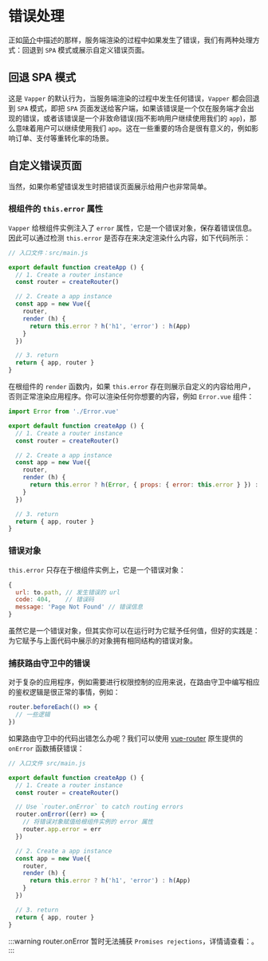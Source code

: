 # 错误处理

正如[简介](/zh/introduction.html#错误处理)中描述的那样，服务端渲染的过程中如果发生了错误，我们有两种处理方式：回退到 `SPA` 模式或展示自定义错误页面。

## 回退 SPA 模式

这是 `Vapper` 的默认行为，当服务端渲染的过程中发生任何错误，`Vapper` 都会回退到 `SPA` 模式，即把 `SPA` 页面发送给客户端，如果该错误是一个仅在服务端才会出现的错误，或者该错误是一个非致命错误(指不影响用户继续使用我们的 `app`)，那么意味着用户可以继续使用我们 `app`。这在一些重要的场合是很有意义的，例如影响订单、支付等重转化率的场景。

## 自定义错误页面

当然，如果你希望错误发生时把错误页面展示给用户也非常简单。

### 根组件的 `this.error` 属性

`Vapper` 给根组件实例注入了 `error` 属性，它是一个错误对象，保存着错误信息。因此可以通过检测 `this.error` 是否存在来决定渲染什么内容，如下代码所示：

```js {11}
// 入口文件：src/main.js

export default function createApp () {
  // 1. Create a router instance
  const router = createRouter()

  // 2. Create a app instance
  const app = new Vue({
    router,
    render (h) {
      return this.error ? h('h1', 'error') : h(App)
    }
  })

  // 3. return
  return { app, router }
}
```

在根组件的 `render` 函数内，如果 `this.error` 存在则展示自定义的内容给用户，否则正常渲染应用程序。你可以渲染任何你想要的内容，例如 `Error.vue` 组件：

```js
import Error from './Error.vue'

export default function createApp () {
  // 1. Create a router instance
  const router = createRouter()

  // 2. Create a app instance
  const app = new Vue({
    router,
    render (h) {
      return this.error ? h(Error, { props: { error: this.error } }) : h(App)
    }
  })

  // 3. return
  return { app, router }
}
```

### 错误对象

`this.error` 只存在于根组件实例上，它是一个错误对象：

```js
{
  url: to.path, // 发生错误的 url
  code: 404,    // 错误码
  message: 'Page Not Found' // 错误信息
}
```

虽然它是一个错误对象，但其实你可以在运行时为它赋予任何值，但好的实践是：为它赋予与上面代码中展示的对象拥有相同结构的错误对象。

### 捕获路由守卫中的错误

对于复杂的应用程序，例如需要进行权限控制的应用来说，在路由守卫中编写相应的鉴权逻辑是很正常的事情，例如：

```js
router.beforeEach(() => {
  // 一些逻辑
})
```

如果路由守卫中的代码出错怎么办呢？我们可以使用 [vue-router](https://router.vuejs.org/) 原生提供的 `onError` 函数捕获错误：

```js {8-11,17}
// 入口文件 src/main.js

export default function createApp () {
  // 1. Create a router instance
  const router = createRouter()

  // Use `router.onError` to catch routing errors
  router.onError((err) => {
    // 将错误对象赋值给根组件实例的 error 属性
    router.app.error = err
  })

  // 2. Create a app instance
  const app = new Vue({
    router,
    render (h) {
      return this.error ? h('h1', 'error') : h(App)
    }
  })

  // 3. return
  return { app, router }
}
```

:::warning
router.onError 暂时无法捕获 `Promises rejections`，详情请查看：[](https://github.com/vuejs/vue-router/issues/2833)。
:::